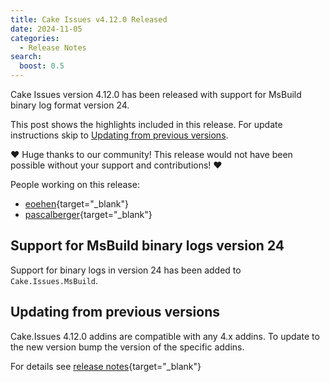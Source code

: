 ```yaml
---
title: Cake Issues v4.12.0 Released
date: 2024-11-05
categories:
  - Release Notes
search:
  boost: 0.5
---
```


Cake Issues version 4.12.0 has been released with support for MsBuild binary log format version 24.

<!-- more -->

This post shows the highlights included in this release.
For update instructions skip to [Updating from previous versions](#updating-from-previous-versions).

❤ Huge thanks to our community! This release would not have been possible without your support and contributions! ❤

People working on this release:

* [eoehen](https://github.com/eoehen){target="_blank"}
* [pascalberger](https://github.com/pascalberger){target="_blank"}

## Support for MsBuild binary logs version 24

Support for binary logs in version 24 has been added to `Cake.Issues.MsBuild`.

## Updating from previous versions

Cake.Issues 4.12.0 addins are compatible with any 4.x addins.
To update to the new version bump the version of the specific addins.

For details see [release notes](https://github.com/cake-contrib/Cake.Issues/releases/tag/4.12.0){target="_blank"}
